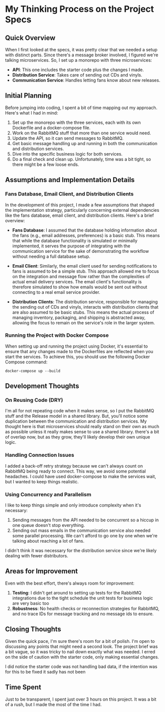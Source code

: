# My Thinking Process on the Project Specs

## Quick Overview

When I first looked at the specs, it was pretty clear that we needed a setup with distinct parts. Since there's a message broker involved, I figured we're talking microservices. So, I set up a monorepo with three microservices:

- **API**: This one includes the starter code plus the changes I made.
- **Distribution Service**: Takes care of sending out CDs and vinyls.
- **Communication Service**: Handles letting fans know about new releases.

## Initial Planning

Before jumping into coding, I spent a bit of time mapping out my approach. Here's what I had in mind:

1. Set up the monorepo with the three services, each with its own Dockerfile and a docker-compose file.
2. Work on the RabbitMQ stuff that more than one service would need.
3. Update the API, so it can send messages to RabbitMQ.
4. Get basic message handling up and running in both the communication and distribution services.
5. Dive into the specific business logic for both services.
6. Do a final check and clean up. Unfortunately, time was a bit tight, so there might be a few loose ends.

## Assumptions and Implementation Details

### Fans Database, Email Client, and Distribution Clients

In the development of this project, I made a few assumptions that shaped the implementation strategy, particularly concerning external dependencies like the fans database, email client, and distribution clients. Here's a brief overview:


- **Fans Database**: I assumed that the database holding information about the fans (e.g., email addresses, preferences) is a basic stub. This means that while the database functionality is simulated or minimally implemented, it serves the purpose of integrating with the communication service for the sake of demonstrating the workflow without needing a full database setup.

- **Email Client**: Similarly, the email client used for sending notifications to fans is assumed to be a simple stub. This approach allowed me to focus on the integration and message flow rather than the complexities of actual email delivery services. The email client's functionality is therefore simulated to show how emails would be sent out without connecting to a real email service provider.

- **Distribution Clients**: The distribution service, responsible for managing the sending out of CDs and vinyls, interacts with distribution clients that are also assumed to be basic stubs. This means the actual process of managing inventory, packaging, and shipping is abstracted away, allowing the focus to remain on the service's role in the larger system.

### Running the Project with Docker Compose

When setting up and running the project using Docker, it's essential to ensure that any changes made to the Dockerfiles are reflected when you start the services. To achieve this, you should use the following Docker Compose command:

```docker-compose up --build```


## Development Thoughts

### On Reusing Code (DRY)

I'm all for not repeating code when it makes sense, so I put the RabbitMQ stuff and the Release model in a shared library. But, you'll notice some duplication between the communication and distribution services. My thought here is that microservices should really stand on their own as much as possible unless it really makes sense to use a shared library. there's a bit of overlap now, but as they grow, they'll likely develop their own unique logic.

### Handling Connection Issues

I added a back-off retry strategy because we can't always count on RabbitMQ being ready to connect. This way, we avoid some potential headaches. I could have used docker-compose to make the services wait, but I wanted to keep things realistic.

### Using Concurrency and Parallelism

I like to keep things simple and only introduce complexity when it's necessary:

1. Sending messages from the API needed to be concurrent so a hiccup in one queue doesn't stop everything.
2. Sending out mass emails in the communication service also needed some parallel processing. We can't afford to go one by one when we're talking about reaching a lot of fans.

I didn't think it was necessary for the distribution service since we're likely dealing with fewer distributors.

## Areas for Improvement

Even with the best effort, there's always room for improvement:

1. **Testing**: I didn't get around to setting up tests for the RabbitMQ integrations due to the tight schedule the unit tests for business logic are very basic too
2. **Robustness**: No health checks or reconnection strategies for RabbitMQ, and no trace IDs for message tracking and no message ids to ensure.

## Closing Thoughts

Given the quick pace, I'm sure there's room for a bit of polish. I'm open to discussing any points that might need a second look. The project brief was a bit vague, so it was tricky to nail down exactly what was needed. I erred on the side of caution with the starter code, only making essential changes.

I did notice the starter code was not handling bad data, if the intention was for this to be fixed it sadly has not been

## Time Spent

Just to be transparent, I spent just over 3 hours on this project. It was a bit of a rush, but I made the most of the time I had.

